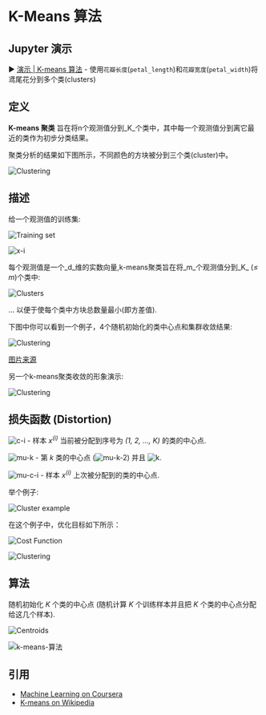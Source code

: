 # K-Means 算法

## Jupyter 演示

▶️ [演示 | K-means 算法](https://nbviewer.jupyter.org/github/trekhleb/homemade-machine-learning/blob/master/notebooks/k_means/k_means_demo.ipynb) - 使用`花瓣长度`(`petal_length`)和`花瓣宽度`(`petal_width`)将鸢尾花分到多个类(clusters)

## 定义

**K-means 聚类** 旨在将n个观测值分到_K_个类中，其中每一个观测值分到离它最近的类作为初步分类结果。

聚类分析的结果如下图所示，不同颜色的方块被分到三个类(cluster)中。

![Clustering](https://upload.wikimedia.org/wikipedia/commons/c/c8/Cluster-2.svg)

## 描述

给一个观测值的训练集:

![Training set](../../images/k_means/training-set.svg)

![x-i](../../images/k_means/x-i.svg)

每个观测值是一个_d_维的实数向量,k-means聚类旨在将_m_个观测值分到_K_ (_≤ m_)个类中:

![Clusters](../../images/k_means/clasters.svg)

... 以便于使每个类中方块总数量最小(即方差值).

下图中你可以看到一个例子，4个随机初始化的类中心点和集群收敛结果:

![Clustering](http://shabal.in/visuals/kmeans/random.gif)

[图片来源](http://shabal.in/visuals/kmeans/6.html)

另一个k-means聚类收敛的形象演示:

![Clustering](https://upload.wikimedia.org/wikipedia/commons/e/ea/K-means_convergence.gif)

## 损失函数 (Distortion)

![c-i](../../images/k_means/c-i.svg) - 样本 _x<sup>(i)</sup>_ 当前被分配到序号为 _(1, 2, ..., K)_ 的类的中心点.

![mu-k](../../images/k_means/mu-k.svg) - 第 _k_ 类的中心点 (![mu-k-2](../../images/k_means/mu-k-2.svg)) 并且 ![k](../../images/k_means/k.svg).

![mu-c-i](../../images/k_means/mu-c-i.svg) - 样本 _x<sup>(i)</sup>_ 上次被分配到的类的中心点.

举个例子:

![Cluster example](../../images/k_means/cluster-example.svg)

在这个例子中，优化目标如下所示：

![Cost Function](../../images/k_means/cost-function.svg)

![Clustering](https://upload.wikimedia.org/wikipedia/commons/d/d1/KMeans-density-data.svg)

## 算法

随机初始化 _K_ 个类的中心点 (随机计算 _K_ 个训练样本并且把 _K_ 个类的中心点分配给这几个样本).

![Centroids](../../images/k_means/centroids.svg)

![k-means-算法](../../images/k_means/k-means-算法.svg)

## 引用

- [Machine Learning on Coursera](https://www.coursera.org/learn/machine-learning)
- [K-means on Wikipedia](https://en.wikipedia.org/wiki/K-means_clustering)

